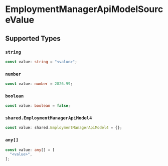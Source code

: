 # EmploymentManagerApiModelSourceValue


## Supported Types

### `string`

```typescript
const value: string = "<value>";
```

### `number`

```typescript
const value: number = 2826.99;
```

### `boolean`

```typescript
const value: boolean = false;
```

### `shared.EmploymentManagerApiModel4`

```typescript
const value: shared.EmploymentManagerApiModel4 = {};
```

### `any[]`

```typescript
const value: any[] = [
  "<value>",
];
```

